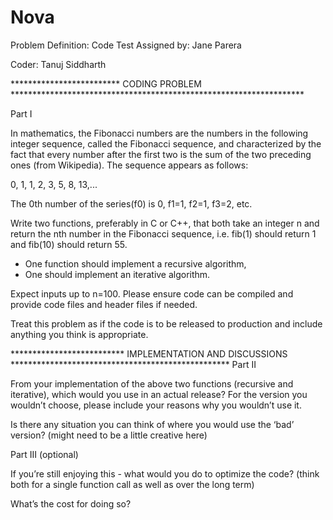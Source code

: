 # Nova
Problem Definition: Code Test 
Assigned by: Jane Parera

Coder: Tanuj Siddharth

************************* CODING PROBLEM *******************************************************************

Part I 

In mathematics, the Fibonacci numbers are the numbers in the following integer sequence, called the Fibonacci sequence, and characterized by the fact that every number after the first two is the sum of the two preceding ones (from Wikipedia).  The sequence appears as follows: 

0, 1, 1, 2, 3, 5, 8, 13,... 

The 0th number of the series(f0) is 0, f1=1, f2=1, f3=2, etc. 

Write two functions, preferably in C or C++, that both take an integer n and return the nth number in the Fibonacci sequence, i.e. fib(1) should return 1 and fib(10) should return 55.  

  - One function should implement a recursive algorithm, 
  - One should implement an iterative algorithm.

Expect inputs up to n=100. Please ensure code can be compiled and provide code files and header files if needed.

Treat this problem as if the code is to be released to production and include anything you think is appropriate. 



************************** IMPLEMENTATION AND DISCUSSIONS **************************************************
Part II 

From your implementation of the above two functions (recursive and iterative), which would you use in an actual release?  For the version you wouldn’t choose, please include your reasons why you wouldn’t use it. 

Is there any situation you can think of where you would use the ‘bad’ version? (might need to be a little creative here) 

Part III (optional) 

If you’re still enjoying this - what would you do to optimize the code? (think both for a single function call as well as over the long term)  

What’s the cost for doing so? 

